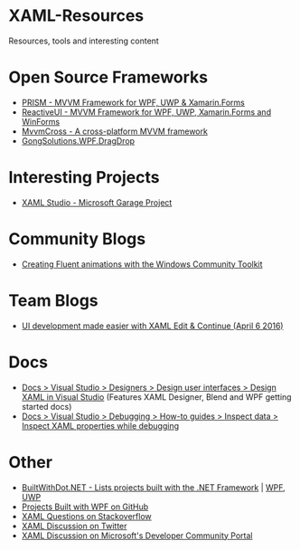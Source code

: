 # XAML-Resources
Resources, tools and interesting content

# Open Source Frameworks

* [PRISM - MVVM Framework for WPF, UWP & Xamarin.Forms](https://prismlibrary.github.io/index.html)
* [ReactiveUI - MVVM Framework for WPF, UWP, Xamarin.Forms and WinForms](https://reactiveui.net/)
* [MvvmCross - A cross-platform MVVM framework](https://github.com/MvvmCross/MvvmCross)
* [GongSolutions.WPF.DragDrop](https://github.com/punker76/gong-wpf-dragdrop)

# Interesting Projects
* [XAML Studio - Microsoft Garage Project](https://www.microsoft.com/en-us/p/xaml-studio/9ntls214tkmq)

# Community Blogs
* [Creating Fluent animations with the Windows Community Toolkit](https://blog.prototypr.io/creating-fluent-animations-with-the-windows-community-toolkit-4a7430d7d937)

# Team Blogs
* [UI development made easier with XAML Edit & Continue (April 6 2016)](https://blogs.msdn.microsoft.com/visualstudio/2016/04/06/ui-development-made-easier-with-xaml-edit-continue/)

# Docs

* [Docs > Visual Studio > Designers > Design user interfaces > Design XAML in Visual Studio](https://docs.microsoft.com/en-us/visualstudio/designers/designing-xaml-in-visual-studio?view=vs-2017) (Features XAML Designer, Blend and WPF getting started docs)
* [Docs > Visual Studio > Debugging > How-to guides > Inspect data > Inspect XAML properties while debugging](https://docs.microsoft.com/en-us/visualstudio/debugger/inspect-xaml-properties-while-debugging?view=vs-2017)

# Other

* [BuiltWithDot.NET - Lists projects built with the .NET Framework](https://builtwithdot.net/) | [WPF](https://builtwithdot.net/0/Desktop_app/all/all/all/all/none/true/WPF), [UWP](https://builtwithdot.net/0/Desktop_app/all/all/all/all/none/true/UWP)
* [Projects Built with WPF on GitHub](https://github.com/topics/wpf)
* [XAML Questions on Stackoverflow](https://stackoverflow.com/questions/tagged/xaml)
* [XAML Discussion on Twitter](https://twitter.com/search?q=XAML&src=typd)
* [XAML Discussion on Microsoft's Developer Community Portal](https://developercommunity.visualstudio.com/search.html?f=&type=question+OR+problem+OR+idea&type=question+OR+problem+OR+idea&c=&redirect=search%2Fsearch&sort=newest&q=XAML)
